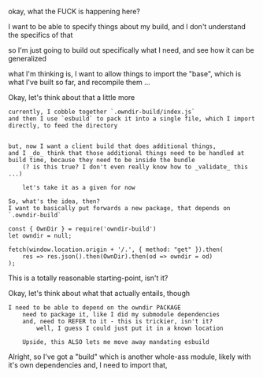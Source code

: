 okay, what the FUCK is happening here?

I want to be able to specify things about my build, and I don't understand the specifics of that

so I'm just going to build out specifically what I need, and see how it can be generalized


what I'm thinking is, I want to allow things to import the "base", which is what I've built so far, and recompile them ...


Okay, let's think about that a little more


	currently, I cobble together `.owndir-build/index.js`
	and then I use `esbuild` to pack it into a single file, which I import directly, to feed the directory


	but, now I want a client build that does additional things,
	and I _do_ think that those additional things need to be handled at build time, because they need to be inside the bundle
		(? is this true? I don't even really know how to _validate_ this ...)

		let's take it as a given for now

	So, what's the idea, then?
	I want to basically put forwards a new package, that depends on `.owndir-build`


```
const { OwnDir } = require('owndir-build')
let owndir = null;

fetch(window.location.origin + '/.', { method: "get" }).then(
	res => res.json().then(OwnDir).then(od => owndir = od)
);
```

This is a totally reasonable starting-point, isn't it?


Okay, let's think about what that actually entails, though

	I need to be able to depend on the owndir PACKAGE
		need to package it, like I did my submodule dependencies
		and, need to REFER to it - this is trickier, isn't it?
			well, I guess I could just put it in a known location

		Upside, this ALSO lets me move away mandating esbuild



Alright, so I've got a "build" which is another whole-ass module, likely with it's own dependencies
and, I need to import that, 